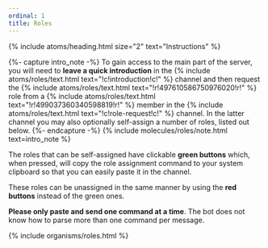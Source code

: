 ```yaml
---
ordinal: 1
title: Roles
---
```


{% include atoms/heading.html size="2" text="Instructions" %}

{%- capture intro_note -%}
    To gain access to the main part of the server, you will need to **leave a quick introduction** in the {% include atoms/roles/text.html text="!c!introduction!c!" %} channel and then request the {% include atoms/roles/text.html text="!r!497610586750976020!r!" %} role from a {% include atoms/roles/text.html text="!r!499037360340598819!r!" %} member in the {% include atoms/roles/text.html text="!c!role-request!c!" %} channel. In the latter channel you may also optionally self-assign a number of roles, listed out below. 
{%- endcapture -%}
{% include molecules/roles/note.html text=intro_note %}

The roles that can be self-assigned have clickable **green buttons** which, when pressed, will copy the role assignment command to your system clipboard so that you can easily paste it in the channel. 

These roles can be unassigned in the same manner by using the **red buttons** instead of the green ones.

**Please only paste and send one command at a time**. The bot does not know how to parse more than one command per message.

{% include organisms/roles.html %}
